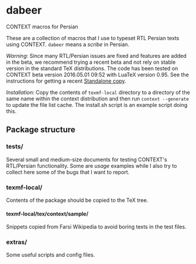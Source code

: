 # dabeer
CONTEXT macros for Persian

These are a collection of macros that I use to typeset RTL Persian texts using CONTEXT.  `dabeer` means a _scribe_ in Persian.

*Warning*: Since many RTL/Persian issues are fixed and features are added in the beta, we recommend trying a recent beta and not rely on stable version in the standard TeX distributions.  The code has been tested on CONTEXT beta version 2016.05.01 09:52 with LuaTeX version 0.95.  See the instructions for getting a recent [Standalone copy](http://wiki.contextgarden.net/ConTeXt_Standalone).

*Installation*: Copy the contents of `texmf-local` directory to a directory of the same name within the context distribution and then run `context --generate` to update the file list cache.  The install.sh script is an example script doing this.

## Package structure
### tests/
Several small and medium-size documents for testing CONTEXT's RTL/Persian functionality.  Some are _usage_ examples while I also try to collect here some of the bugs that I want to report.

### texmf-local/
Contents of the package should be copied to the TeX tree.
#### texmf-local/tex/context/sample/
Snippets copied from Farsi Wikipedia to avoid boring texts in the test files.

### extras/
Some useful scripts and config files.